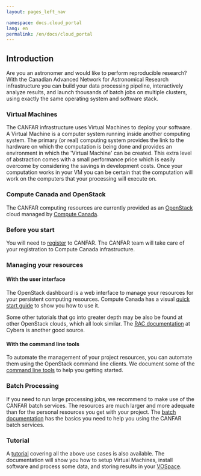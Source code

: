 ```yaml
---
layout: pages_left_nav

namespace: docs.cloud_portal
lang: en
permalink: /en/docs/cloud_portal
---
```


##  Introduction

Are you an astronomer and would like to perform reproducible research? With the Canadian Advanced Network for Astronomical Research infrastructure you can build your data processing pipeline, interactively analyze results, and launch thousands of batch jobs on multiple clusters, using exactly the same operating system and software stack.

### Virtual Machines

The CANFAR infrastructure uses Virtual Machines to deploy your software. A Virtual Machine is a computer system running inside another computing system. The primary (or real) computing system provides the link to the hardware on which the computation is being done and provides an environment in which the 'Virtual Machine' can be created. This extra level of abstraction comes with a small performance price which is easily overcome by considering the savings in development costs. Once your computation works in your VM you can be certain that the computation will work on the computers that your processing will execute on.

### Compute Canada and OpenStack

The CANFAR computing resources are currently provided as an [OpenStack](http://www.openstack.org) cloud managed by [Compute Canada](http://computecanada.ca).

### Before you start

You will need to [register](http://apps.canfar.net/canfar/login.html) to CANFAR. The CANFAR team will take care of your registration to Compute Canada infrastructure.

### Managing your resources

#### With the user interface
The OpenStack dashboard is a web interface to manage your resources for your persistent computing resources.
Compute Canada has a visual [quick start guide](https://www.westgrid.ca/support/quickstart/Nefos) to show you how to use it.

Some other tutorials that go into greater depth may be also be found at other OpenStack clouds, which all look similar.
The [RAC documentation](http://www.cybera.ca/projects/cloud-resources/rapid-access-cloud/documentation) at Cybera is another good source.

#### With the command line tools
To automate the management of your project resources, you can automate them using the OpenStack command line clients. We document some of the [command line tools](/docs/vms/) to help you getting started.

### Batch Processing
If you need to run large processing jobs, we recommend to make use of the CANFAR batch services. The resources are much larger and more adequate than for the personal resources you get with your project. The [batch documentation](/docs/batch/) has the basics you need to help you using the CANFAR batch services.

### Tutorial
A [tutorial](/docs/tutorial/) covering all the above use cases is also available. The documentation will show you how to setup Virtual Machines, install software and process some data, and storing results in your [VOSpace](/docs/vospace/).
